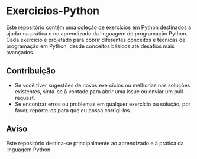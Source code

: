 # Exercicios-Python
Este repositório contém uma coleção de exercícios em Python destinados a ajudar na prática e no aprendizado da linguagem de programação Python. Cada exercício é projetado para cobrir diferentes conceitos e técnicas de programação em Python, desde conceitos básicos até desafios mais avançados.
## Contribuição

- Se você tiver sugestões de novos exercícios ou melhorias nas soluções existentes, sinta-se à vontade para abrir uma issue ou enviar um pull request.
- Se encontrar erros ou problemas em qualquer exercício ou solução, por favor, reporte-os para que eu possa corrigi-los.

## Aviso

Este repositório destina-se principalmente ao aprendizado e à prática da linguagem Python.